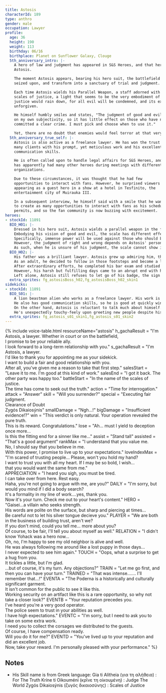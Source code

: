 ```yaml
---
title: Astosis
characterId: 189
type: anthro
gender: male
occupation: Lawyer
profile:
  age: 36
  height: 190
  weight: 113
  birthday: 06/16
  birthplace: Planet on Sunflower Galaxy, Clouge
  5th_anniversary_intro: |-
    A hero of law and judgment has appeared in S&S Heroes, and that hero is
    Astosis.

    The moment Astosis appears, bearing his hero suit, the battlefield will be
    seized upon, and transform into a sanctuary of trial and judgment.

    Each time Astosis wields his Parallel Weapon, a staff adorned with the
    scales of justice, a light that seems to be the very embodiment of poetic
    justice would rain down, for all evil will be condemned, and its existence
    unforgiven.

    He himself humbly smiles and states, "The judgment of good and evil is based
    on my own subjectivity, so it has little effect on those who have not
    committed a clear crime. I must pick and choose when to use it."

    Yet, there are no doubt that enemies would feel terror at that very smile.
  5th_anniversary_true_self: |-
    Astosis is also active as a freelance lawyer. He has won the trust of
    many clients with his prompt, yet meticulous work and his excellent
    communication skills.

    He is often called upon to handle legal affairs for S&S Heroes, and
    has apparently had many other heroes during meetings with different
    organizations.

    Due to these circumstances, it was thought that he had few
    opportunities to interact with fans. However, he surprised viewers by
    appearing as a guest hero in a show at a hotel in Tesfinito, the
    entertainment city of Muirauka III.

    In a subsequent interview, he himself said with a smile that he wants
    to create as many opportunities to interact with fans as his schedule
    permits, and so the fan community is now buzzing with excitement.
heroes:
- stockId: 11891
  BIO_H01: |-
    Dressed in his hero suit, Astosis wields a parallel weapon in the form of a staff with scales at the end.
    Embodying his vision of good and evil, the scale has different effects depending on what side it leans to.
    Specifically, immense power will be used against those who should be punished, and strong support will be given to those who should be praised.
    However, the judgment of right and wrong depends on Astosis' personal assessment.
    As such, when he is unsure of his judgment, the scale cannot show its true value.
  BIO_H02: |-
    His father was a brilliant lawyer. Astosis grew up admiring him, the way he always fought for a fair verdict, saving many clients.
    As an adult, he decided to follow in those footsteps and become a lawyer himself.
    After extraordinary efforts, he completed his bar exam and studied under his father, whom he respected the most.
    However, his harsh but fulfilling days came to an abrupt end with his father's suicide.
    Left alone, Astosis still refuses to let go of his badge, the sign of a lawyer. With a firm conviction in his heart, he enters the courtroom.
  extra_sprites: fg_astosisBoss_h02,fg_astosisBoss_h02_skin1
sidekicks:
- stockId: 11891
  BIO_S01: |-
    A lion beastman alien who works as a freelance lawyer. His work is quick and courteous, and he is highly regarded by his clients.
    He also has good communication skills, so he is good at quickly winning the trust of his clients and gaining the information necessary for his defense.
    On the other hand, Astosis is reluctant to talk much about himself.
    He's unexpectedly touchy-feely upon greeting new people despite his withdrawn nature, but there seems to be another reason for this act.
  extra_sprites: fg_astosis_s01_skin1,fg_astosis_s01_skin2
---
```


{% include voice-table.html resourceName="astosis"
h_gachaResult = "I'm Astosis, a lawyer. Whether in court or on the battlefield,<br>I promise to be your reliable ally.<br>I look forward to a long-term relationship with you."
s_gachaResult = "I'm Astosis, a lawyer.<br>I'd like to thank you for appointing me as your sidekick.<br>I want to build a fair and good relationship with you.<br>After all, you've given me a reason to take that first step."
salesStart = "Leave it to me. I'm good at this kind of work."
salesEnd = "I got it back. The other party was happy too."
battleStart = "In the name of the scales of justice.<br>The time has come to seek out the truth."
action = "Time for interrogation."
attack = "Answer"
skill = "Will you surrender?"
special = "Executing fair judgment.<br>Clearance of Doubt<br>Zygós Dikaiosýnis"
smallDamage = "Ngh...!"
bigDamage = "Insufficient evidence!?"
win = "This verdict is only natural. Your operation revealed the pure truth.<br>This is its reward. Congratulations."
lose = "Ah... must I yield to deception once more...<br>Is this the fitting end for a sinner like me..."
assist = "Stand tall"
assisted = "That's a good argument"
rankMax = "I understand that you value me.<br>No, I should say that you believe in me.<br>With this power, I promise to live up to your expectations."
loveIndexMax = "I'm scared of trusting people... Please, won't you hold my hand?<br>I want to trust you with all my heart. If I may be so bold, I wish...<br>that you would want the same from me."  
APPRECIATION = "I heard you sigh, you must be tired.<br>I can take over from here. Rest easy.<br>Haha, you're not going to argue with me, are you?"
DAILY = "I'm sorry, but would you mind if I did a body search?<br>It's a formality in my line of work....yes, thank you.<br>Now it's your turn. Check me out to your heart's content."
HERO = "Gaisei...a villain who seeks strength.<br>His words are polite on the surface, but sharp and piercing at times...<br>Be careful not to let his silver tongue decieve you."
PLAYER = "We are both in the business of building trust, aren't we?<br>If you don't mind, could you tell me... more about you?<br>Of course, to be fair, I'll tell you about myself as well."
RELATION = "I didn't know Yohack was a hero now...<br>Oh, no, I'm happy to see my old neighbor is alive and well.<br>He was always following me around like a lost puppy in those days...<br>I never expected to see him again."
TOUCH = "Oops, what a surprise to get a hug from you.<br>It tickles a little, but I'm glad.<br>...but of course, it's my turn. Any objections?"
TRAIN = "Let me go first, and then you can have your turn."
TRAINED = "That was intense....... I'll remember that...!"
EVENTA = "The Poderna is a historically and culturally significant garment.<br>It isn't common for the public to see it like this.<br>Working security on an artifact like this is a rare opportunity, so why not take a closer look?"
EVENTB = "Your reputation precedes you.<br>I've heard you're a very good operator.<br>The police seem to trust in your abilities as well.<br>I have high expectations."
EVENTC = "I'm sorry, but I need to ask you to take on some extra work.<br>I need you to collect the corsages we distributed to the guests.<br>Of course, I have compensation ready.<br>Will you do it for me?"
EVENTD = "You've lived up to your reputation and did an excellent job.<br>Now, take your reward. I'm personally pleased with your performance."
%}

## Notes

- His Skill name is from Greek language:
Gia ti Alítheia (για τη αλήθεια) : For The Truth
Kríne ti Oikouméni (κρῖνε τη οἰκουμένη) : Judge The World
Zygós Dikaiosýnis (ζυγός δικαιοσύνης) : Scales of Justice
